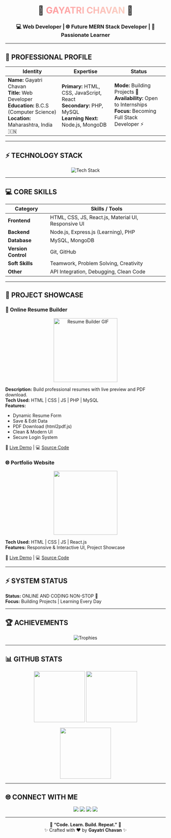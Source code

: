 <h1 align="center">
  🌸 <span style="background: linear-gradient(90deg, #ff9a9e, #fad0c4); -webkit-background-clip: text; color: transparent;">GAYATRI CHAVAN</span> 🌸
</h1>
<h3 align="center">
  💻 Web Developer | 🌐 Future MERN Stack Developer | 🚀 Passionate Learner
</h3>


---

## 👤 PROFESSIONAL PROFILE

| Identity | Expertise | Status |
|----------|----------|-------|
| **Name:** Gayatri Chavan <br> **Title:** Web Developer <br> **Education:** B.C.S (Computer Science) <br> **Location:** Maharashtra, India 🇮🇳 | **Primary:** HTML, CSS, JavaScript, React <br> **Secondary:** PHP, MySQL <br> **Learning Next:** Node.js, MongoDB | **Mode:** Building Projects 💪 <br> **Availability:** Open to Internships <br> **Focus:** Becoming Full Stack Developer ⚡ |

---

## ⚡ TECHNOLOGY STACK

<p align="center">
  <img src="https://skillicons.dev/icons?i=html,css,js,react,nodejs,mongodb,git,github,vscode" alt="Tech Stack" />
</p>

---

## 💻 CORE SKILLS

| Category | Skills / Tools |
|----------|----------------|
| **Frontend** | HTML, CSS, JS, React.js, Material UI, Responsive UI |
| **Backend** | Node.js, Express.js (Learning), PHP |
| **Database** | MySQL, MongoDB |
| **Version Control** | Git, GitHub |
| **Soft Skills** | Teamwork, Problem Solving, Creativity |
| **Other** | API Integration, Debugging, Clean Code |

---

## 📱 PROJECT SHOWCASE

### 📝 Online Resume Builder
<p align="center">
  <img src="https://media.giphy.com/media/26AHONQ79FdWZhAI0/giphy.gif" width="200" alt="Resume Builder GIF" />
</p>

**Description:** Build professional resumes with live preview and PDF download.  
**Tech Used:** HTML | CSS | JS | PHP | MySQL  
**Features:**  
- Dynamic Resume Form  
- Save & Edit Data  
- PDF Download (html2pdf.js)  
- Clean & Modern UI  
- Secure Login System  

🔗 [Live Demo](https://your-portfolio-link.com) | 💻 [Source Code](https://github.com/gayatric052/resume-builder)

### 🌐 Portfolio Website
<p align="center">
  <img src="https://media.giphy.com/media/xT0xeJpnrWC4XWblEk/giphy.gif" width="200" />
</p>

**Tech Used:** HTML | CSS | JS | React.js  
**Features:** Responsive & Interactive UI, Project Showcase  

🔗 [Live Demo](https://your-portfolio-link.com) | 💻 [Source Code](https://github.com/gayatric052/portfolio)

---

## ⚡ SYSTEM STATUS
**Status:** ONLINE AND CODING NON-STOP 🚀  
**Focus:** Building Projects | Learning Every Day  

---

## 🏆 ACHIEVEMENTS

<p align="center">
  <img src="https://github-profile-trophy.vercel.app/?username=gayatric052&theme=onedark&no-frame=true&margin-w=15" alt="Trophies" />
</p>

---

## 📊 GITHUB STATS

<p align="center">
  <img src="https://github-readme-stats.vercel.app/api?username=gayatric052&show_icons=true&theme=radical&hide_border=true" height="160"/>
  <img src="https://github-readme-streak-stats.herokuapp.com/?user=gayatric052&theme=radical&hide_border=true" height="160"/>
</p>

<p align="center">
  <img src="https://github-readme-stats.vercel.app/api/top-langs/?username=gayatric052&layout=compact&theme=radical&hide_border=true" height="160"/>
</p>

---

## 🌐 CONNECT WITH ME

<p align="center">
  <a href="https://linkedin.com/in/gayatric052"><img src="https://img.shields.io/badge/LinkedIn-Connect-blue?style=for-the-badge&logo=linkedin" /></a>
  <a href="mailto:gayatric052@gmail.com"><img src="https://img.shields.io/badge/Gmail-Contact-red?style=for-the-badge&logo=gmail" /></a>
  <a href="https://github.com/gayatric052"><img src="https://img.shields.io/badge/GitHub-Follow-black?style=for-the-badge&logo=github" /></a>
  <a href="https://www.instagram.com/gayatric052"><img src="https://img.shields.io/badge/Instagram-Follow-purple?style=for-the-badge&logo=instagram" /></a>
</p>

---

<p align="center">
💜 <b>“Code. Learn. Build. Repeat.”</b> 💜 <br>✨ Crafted with ❤️ by <b>Gayatri Chavan</b> ✨
</p>
